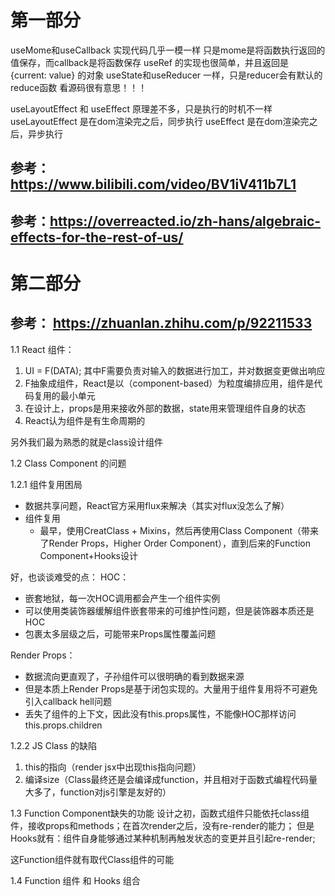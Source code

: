 # 第一部分

useMome和useCallback 实现代码几乎一模一样
只是mome是将函数执行返回的值保存，而callback是将函数保存
useRef 的实现也很简单，并且返回是 {current: value} 的对象
useState和useReducer 一样，只是reducer会有默认的reduce函数
看源码很有意思！！！

useLayoutEffect 和 useEffect 原理差不多，只是执行的时机不一样
useLayoutEffect 是在dom渲染完之后，同步执行
useEffect 是在dom渲染完之后，异步执行

## 参考：https://www.bilibili.com/video/BV1iV411b7L1
## 参考：https://overreacted.io/zh-hans/algebraic-effects-for-the-rest-of-us/

# 第二部分
## 参考： https://zhuanlan.zhihu.com/p/92211533

1.1 React 组件：
1. UI = F(DATA); 其中F需要负责对输入的数据进行加工，并对数据变更做出响应
2. F抽象成组件，React是以（component-based）为粒度编排应用，组件是代码复用的最小单元
3. 在设计上，props是用来接收外部的数据，state用来管理组件自身的状态
4. React认为组件是有生命周期的

另外我们最为熟悉的就是class设计组件

1.2  Class Component 的问题

1.2.1 组件复用困局

- 数据共享问题，React官方采用flux来解决（其实对flux没怎么了解）
- 组件复用
  - 最早，使用CreatClass + Mixins，然后再使用Class Component（带来了Render Props，Higher Order Component），直到后来的Function Component+Hooks设计

好，也谈谈难受的点：
HOC：
- 嵌套地狱，每一次HOC调用都会产生一个组件实例
- 可以使用类装饰器缓解组件嵌套带来的可维护性问题，但是装饰器本质还是HOC
- 包裹太多层级之后，可能带来Props属性覆盖问题

Render Props：

- 数据流向更直观了，子孙组件可以很明确的看到数据来源
- 但是本质上Render Props是基于闭包实现的。大量用于组件复用将不可避免引入callback hell问题
- 丢失了组件的上下文，因此没有this.props属性，不能像HOC那样访问this.props.children

1.2.2 JS Class 的缺陷

1. this的指向（render jsx中出现this指向问题）
2. 编译size（Class最终还是会编译成function，并且相对于函数式编程代码量大多了，function对js引擎是友好的）

1.3 Function Component缺失的功能
设计之初，函数式组件只能依托class组件，接收props和methods；在首次render之后，没有re-render的能力；
但是Hooks就有：组件自身能够通过某种机制再触发状态的变更并且引起re-render;

这Function组件就有取代Class组件的可能

1.4 Function 组件 和 Hooks 组合

